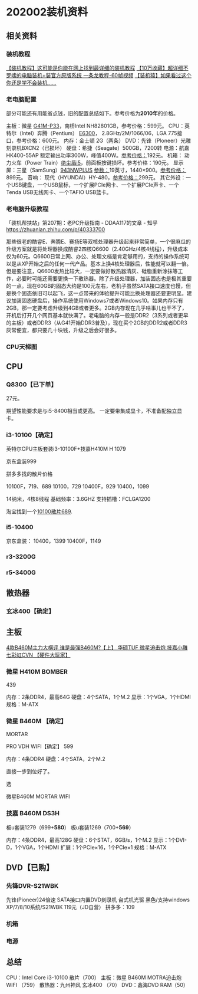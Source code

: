 # 202002装机资料

## 相关资料
### 装机教程

[【装机教程】这可能是你能在网上找到最详细的装机教程](https://www.bilibili.com/video/BV1jE411e7hw?from=search&seid=7002622771698185204)
[【10万收藏】超详细不罗嗦的电脑装机+装官方原版系统 一条龙教程-60帧视频](https://www.bilibili.com/video/BV1At411X7Wz?from=search&seid=7002622771698185204)
[【装机猿】如果看过这个你还是学不会装机……](https://www.bilibili.com/video/BV1qs41177LM?from=search&seid=7002622771698185204)

### 老电脑配置

部分可能还有用能省点钱，旧的配置总结如下。参考价格为**2010年**的价格。

主板：微星 [G41M-P33](https://www.msi.com/Motherboard/support/G41M-P33)，南桥Intel NH82801GB，参考价格：599元。
CPU：英特尔（Intel）奔腾（Pentium） [E6300](https://product.pconline.com.cn/itbk/software/dnyw/1711/10228008.html)， 2.8GHz/2M/1066/06，LGA 775接口，参考价格：600元。
内存：金士顿 2G（两条）
DVD：先锋（Ploneer）光雕刻录机BXCN2（已损坏）
硬盘：希捷（Seagate）500GB，7200转
电源：航嘉 HK400-55AP 额定输出功率300W，峰值400W。[参考价格：](https://item.jd.com/67712675842.html)192元。
机箱： 动力火车（Power Train）[绝尘盾i5](http://power.zol.com.cn/169/1699252.html)，前面板按键损坏。参考价格：190元。
显示屏：三星（SamSung）[943NWPLUS](https://downloadcenter.samsung.com/content/UM/200905/20090526185745109/BN59-00950A-02SC.pdf) [参数：](http://product.yesky.com/product/507/507017/)19英寸，1440×900。[参考价格：](http://lcd.yesky.com/144/11192144.shtml)899元。
音响： 现代（HYUNDAI）HY-480，[参考价格：](http://detail.zol.com.cn/series/34/11338_1.html)299元。
其它外设：一个USB键盘，一个USB鼠标，一个扩展PCIe网卡、一个扩展PCIe声卡、一个Tenda USB无线网卡、一个TAFIO USB蓝卡。

### 老电脑升级教程
「装机帮扶站」第207期：老PC升级指南 - DDAA117的文章 - 知乎
https://zhuanlan.zhihu.com/p/40333700

那些很老的酷睿E、奔腾E、赛扬E等双核处理器升级起来非常简单，一个很麻瓜的升级方案就是将处理器换成酷睿2四核Q6600（2.40GHz/4核4线程），升级成本仅为60元。Q6600日常上网、办公、处理文档是肯定够用的，支持的操作系统可以是从XP开始之后的任何一代产品。基本上换4核处理器后，性能就可以翻一倍。但是要注意，Q6600发热比较大，一定要做好散热器清灰、硅脂重新涂抹等工作，必要时可能还需要更换一下散热器。除了升级处理器，加装固态也是极其重要的一点。现在60GB的固态大约是100元左右，老机子虽然SATA接口速度也慢，但是换个固态依旧可以起飞，这一点带来的体验提升可能比换处理器还要更明显。建议加装固态硬盘后，操作系统使用Windows7或者Windows10。如果内存只有2GB，那一定要考虑升级到4GB或者更多。2GB内存现在几乎啥事儿也干不了，开机后打开几个网页基本就快满了。老电脑的内存一般是DDR2（3系列或者更早的主板）或者DDR3（从G41开始DDR3普及），现在买个2GB的DDR2或者DDR3灰常便宜，都只要几十块钱，升级之后会好很多。

### CPU天梯图

## CPU

### Q8300【已下单】
27元。



期望性能要求是与i5-8400相当或更高。
一定要带集成显卡，不准备配独立显卡。


### i3-10100【确定】

英特尔CPU主板套装i3-10100F+技嘉H410M H 1079

京东盒装999

拼多多找的散片价格

10100F，719、689
10100，729
10400F，929
10400，1099

14纳米，4核8线程
基础频率：3.6GHZ
支持插槽：FCLGA1200


淘宝找到一个[10100散片689](https://item.taobao.com/item.htm?spm=a230r.1.14.20.27ee6556Bedflt&id=634728500139&ns=1&abbucket=7#detail).

### i5-10400

京东盒装：
10400，1399
10400F，1149


### r3-3200G


### r5-3400G

## 散热器

### 玄冰400【确定】

## 主板
[4款B460M主力大横评 谁是最强B460M?【上】 华硕TUF 微星迫击炮 技嘉小雕 七彩虹CVN 【硬件大玩家】](https://www.bilibili.com/video/BV1GK411J7e4?from=search&seid=4320841242991104507)

### 微星 H410M BOMBER
439

内存：2条DDR4，最高64G
硬盘：4个SATA，1个M.2
显示：1个VGA，1个HDMI
规格：M-ATX


### 微星 B460M 【确定】
MORTAR

PRO VDH WIFI【确定】
599

内存：4条DDR4
硬盘：4个SATA，2个M.2

直接一步到位好了。

选

微星B460M MORTAR WIFI



### 技嘉 B460M DS3H

板u套装1279（699+**580**）
板u套装1269（700+**569**）


内存：4条DDR4，最高128G
硬盘：6个STAT，6GB/s，1个M.2
显示：1个DVI-D，1个VGA，1个HDMI
扩展：1个PCIe×16，1个PCIe×1
规格：M-ATX



## DVD【已购】

### 先锋DVR-S21WBK
先锋(Pioneer)24倍速 SATA接口内置DVD刻录机 台式机光驱 黑色/支持windows XP/7/8/10系统/S21WBK 119元（JD自营）
拼多多：109


### 机箱



### 电源


## 总结

CPU：Intel Core i3-10100 散片（700）
主板：微星 B460M MOTRA迫击炮 WIFI （759）
散热器：九州神风 玄冰400 （70）
DVD：鑫海DVD RAM（50）
